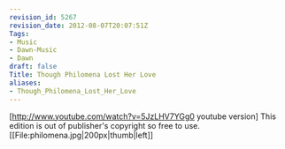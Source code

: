 ```yaml
---
revision_id: 5267
revision_date: 2012-08-07T20:07:51Z
Tags:
- Music
- Dawn-Music
- Dawn
draft: false
Title: Though Philomena Lost Her Love
aliases:
- Though_Philomena_Lost_Her_Love
---
```

[http://www.youtube.com/watch?v=5JzLHV7YGg0 youtube version]
This edition is out of publisher's copyright so free to use.
[[File:philomena.jpg|200px|thumb|left]]